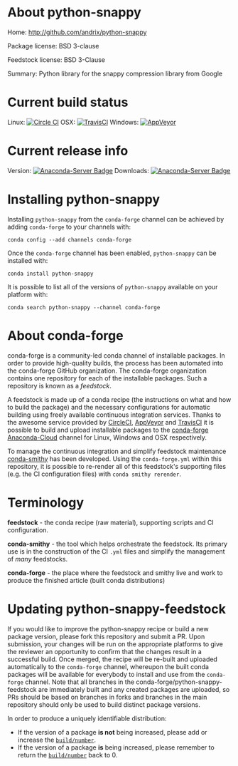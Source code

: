 About python-snappy
===================

Home: http://github.com/andrix/python-snappy

Package license: BSD 3-clause

Feedstock license: BSD 3-Clause

Summary: Python library for the snappy compression library from Google



Current build status
====================

Linux: [![Circle CI](https://circleci.com/gh/conda-forge/python-snappy-feedstock.svg?style=shield)](https://circleci.com/gh/conda-forge/python-snappy-feedstock)
OSX: [![TravisCI](https://travis-ci.org/conda-forge/python-snappy-feedstock.svg?branch=master)](https://travis-ci.org/conda-forge/python-snappy-feedstock)
Windows: [![AppVeyor](https://ci.appveyor.com/api/projects/status/github/conda-forge/python-snappy-feedstock?svg=True)](https://ci.appveyor.com/project/conda-forge/python-snappy-feedstock/branch/master)

Current release info
====================
Version: [![Anaconda-Server Badge](https://anaconda.org/conda-forge/python-snappy/badges/version.svg)](https://anaconda.org/conda-forge/python-snappy)
Downloads: [![Anaconda-Server Badge](https://anaconda.org/conda-forge/python-snappy/badges/downloads.svg)](https://anaconda.org/conda-forge/python-snappy)

Installing python-snappy
========================

Installing `python-snappy` from the `conda-forge` channel can be achieved by adding `conda-forge` to your channels with:

```
conda config --add channels conda-forge
```

Once the `conda-forge` channel has been enabled, `python-snappy` can be installed with:

```
conda install python-snappy
```

It is possible to list all of the versions of `python-snappy` available on your platform with:

```
conda search python-snappy --channel conda-forge
```


About conda-forge
=================

conda-forge is a community-led conda channel of installable packages.
In order to provide high-quality builds, the process has been automated into the
conda-forge GitHub organization. The conda-forge organization contains one repository
for each of the installable packages. Such a repository is known as a *feedstock*.

A feedstock is made up of a conda recipe (the instructions on what and how to build
the package) and the necessary configurations for automatic building using freely
available continuous integration services. Thanks to the awesome service provided by
[CircleCI](https://circleci.com/), [AppVeyor](http://www.appveyor.com/)
and [TravisCI](https://travis-ci.org/) it is possible to build and upload installable
packages to the [conda-forge](https://anaconda.org/conda-forge)
[Anaconda-Cloud](http://docs.anaconda.org/) channel for Linux, Windows and OSX respectively.

To manage the continuous integration and simplify feedstock maintenance
[conda-smithy](http://github.com/conda-forge/conda-smithy) has been developed.
Using the ``conda-forge.yml`` within this repository, it is possible to re-render all of
this feedstock's supporting files (e.g. the CI configuration files) with ``conda smithy rerender``.


Terminology
===========

**feedstock** - the conda recipe (raw material), supporting scripts and CI configuration.

**conda-smithy** - the tool which helps orchestrate the feedstock.
                   Its primary use is in the construction of the CI ``.yml`` files
                   and simplify the management of *many* feedstocks.

**conda-forge** - the place where the feedstock and smithy live and work to
                  produce the finished article (built conda distributions)


Updating python-snappy-feedstock
================================

If you would like to improve the python-snappy recipe or build a new
package version, please fork this repository and submit a PR. Upon submission,
your changes will be run on the appropriate platforms to give the reviewer an
opportunity to confirm that the changes result in a successful build. Once
merged, the recipe will be re-built and uploaded automatically to the
`conda-forge` channel, whereupon the built conda packages will be available for
everybody to install and use from the `conda-forge` channel.
Note that all branches in the conda-forge/python-snappy-feedstock are
immediately built and any created packages are uploaded, so PRs should be based
on branches in forks and branches in the main repository should only be used to
build distinct package versions.

In order to produce a uniquely identifiable distribution:
 * If the version of a package **is not** being increased, please add or increase
   the [``build/number``](http://conda.pydata.org/docs/building/meta-yaml.html#build-number-and-string).
 * If the version of a package **is** being increased, please remember to return
   the [``build/number``](http://conda.pydata.org/docs/building/meta-yaml.html#build-number-and-string)
   back to 0.
